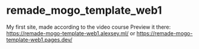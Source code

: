# remade_mogo_template_web1
My first site, made according to the video course
Preview it there:
https://remade-mogo-template-web1.alexsey.ml/
or
https://remade-mogo-template-web1.pages.dev/
